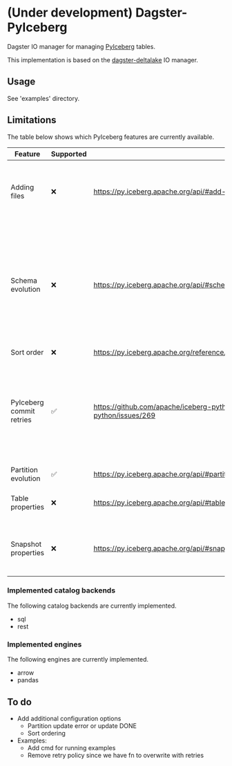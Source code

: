 # (Under development) Dagster-PyIceberg

Dagster IO manager for managing [PyIceberg](https://github.com/apache/iceberg-python) tables.

This implementation is based on the [dagster-deltalake](https://github.com/dagster-io/dagster/tree/master/python_modules/libraries/dagster-deltalake) IO manager.

## Usage

See 'examples' directory.

## Limitations

The table below shows which PyIceberg features are currently available.

| Feature                  | Supported | Link                                                                                                  | Comment                                                                                                                                                         |
|--------------------------|-----------|-------------------------------------------------------------------------------------------------------|-----------------------------------------------------------------------------------------------------------------------------------------------------------------|
| Adding files             | ❌         | https://py.iceberg.apache.org/api/#add-files                                                          | Useful for existing partitions that users don't want to re-materialize/re-compute.                                                                              |
| Schema evolution         | ❌         | https://py.iceberg.apache.org/api/#schema-evolution                                                   | More complicated than e.g. delta lake since updates require diffing input table with existing Iceberg table. Approach should be similar to partition evolution. |
| Sort order               | ❌         | https://py.iceberg.apache.org/reference/pyiceberg/table/sorting/#pyiceberg.table.sorting.SortField    |                                                                                                                                                                 |
| PyIceberg commit retries | ✅         | https://github.com/apache/iceberg-python/pull/330 https://github.com/apache/iceberg-python/issues/269 | PR to add this to PyIceberg is open. Will probably be merged for an upcoming release. Added a custom retry function using Tenacity for the time being.          |
| Partition evolution      | ✅         | https://py.iceberg.apache.org/api/#partition-evolution                                                | Create, Update, Delete                                                                                                                                          |
| Table properties         | ❌         | https://py.iceberg.apache.org/api/#table-properties                                                   | Can add this through metadata on the asset.                                                                                                                     |
| Snapshot properties      | ❌         | https://py.iceberg.apache.org/api/#snapshot-properties                                                | Useful for correlating Dagster runs to snapshots by adding tags to snapshot.                                                                                    |

### Implemented catalog backends

The following catalog backends are currently implemented.

- sql
- rest

### Implemented engines

The following engines are currently implemented.

- arrow
- pandas

## To do

- Add additional configuration options
  + Partition update error or update DONE
  + Sort ordering
- Examples:
  + Add cmd for running examples
  + Remove retry policy since we have fn to overwrite with retries
